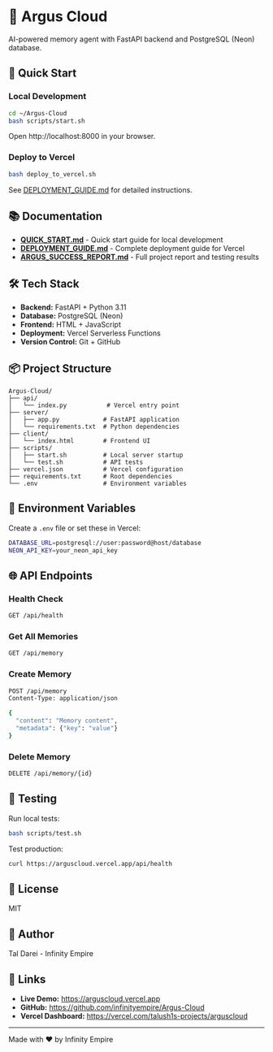 # 🧠 Argus Cloud

AI-powered memory agent with FastAPI backend and PostgreSQL (Neon) database.

## 🚀 Quick Start

### Local Development

```bash
cd ~/Argus-Cloud
bash scripts/start.sh
```

Open http://localhost:8000 in your browser.

### Deploy to Vercel

```bash
bash deploy_to_vercel.sh
```

See [DEPLOYMENT_GUIDE.md](DEPLOYMENT_GUIDE.md) for detailed instructions.

## 📚 Documentation

- **[QUICK_START.md](QUICK_START.md)** - Quick start guide for local development
- **[DEPLOYMENT_GUIDE.md](DEPLOYMENT_GUIDE.md)** - Complete deployment guide for Vercel
- **[ARGUS_SUCCESS_REPORT.md](ARGUS_SUCCESS_REPORT.md)** - Full project report and testing results

## 🛠️ Tech Stack

- **Backend:** FastAPI + Python 3.11
- **Database:** PostgreSQL (Neon)
- **Frontend:** HTML + JavaScript
- **Deployment:** Vercel Serverless Functions
- **Version Control:** Git + GitHub

## 📦 Project Structure

```
Argus-Cloud/
├── api/
│   └── index.py           # Vercel entry point
├── server/
│   ├── app.py            # FastAPI application
│   └── requirements.txt  # Python dependencies
├── client/
│   └── index.html        # Frontend UI
├── scripts/
│   ├── start.sh          # Local server startup
│   └── test.sh           # API tests
├── vercel.json           # Vercel configuration
├── requirements.txt      # Root dependencies
└── .env                  # Environment variables
```

## 🔑 Environment Variables

Create a `.env` file or set these in Vercel:

```bash
DATABASE_URL=postgresql://user:password@host/database
NEON_API_KEY=your_neon_api_key
```

## 🌐 API Endpoints

### Health Check
```bash
GET /api/health
```

### Get All Memories
```bash
GET /api/memory
```

### Create Memory
```bash
POST /api/memory
Content-Type: application/json

{
  "content": "Memory content",
  "metadata": {"key": "value"}
}
```

### Delete Memory
```bash
DELETE /api/memory/{id}
```

## 🧪 Testing

Run local tests:
```bash
bash scripts/test.sh
```

Test production:
```bash
curl https://arguscloud.vercel.app/api/health
```

## 📝 License

MIT

## 👤 Author

Tal Darei - Infinity Empire

## 🔗 Links

- **Live Demo:** https://arguscloud.vercel.app
- **GitHub:** https://github.com/infinityempire/Argus-Cloud
- **Vercel Dashboard:** https://vercel.com/talush1s-projects/arguscloud

---

Made with ❤️ by Infinity Empire
